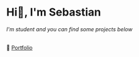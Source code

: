  # Hi👋, I'm Sebastian
 
###### I'm student and you can find some projects below

 :paperclip: [Portfolio](https://sebaborjas.github.io/)
